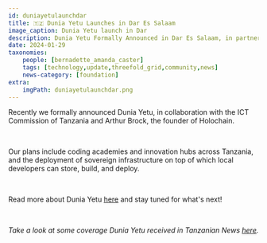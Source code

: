 ```yaml
---
id: duniayetulaunchdar
title: 🇹🇿 Dunia Yetu Launches in Dar Es Salaam
image_caption: Dunia Yetu launch in Dar
description: Dunia Yetu Formally Announced in Dar Es Salaam, in partnership with Tanzania's ICT Commission and Holochain founder, Arthur Brock.  
date: 2024-01-29
taxonomies:
    people: [bernadette_amanda_caster]
    tags: [technology,update,threefold_grid,community,news]
    news-category: [foundation]
extra:
    imgPath: duniayetulaunchdar.png
---
```


Recently we formally announced Dunia Yetu, in collaboration with the ICT Commission of Tanzania and Arthur Brock, the founder of Holochain.

<br/>

Our plans include coding academies and innovation hubs across Tanzania, and the deployment of sovereign infrastructure on top of which local developers can store, build, and deploy.

<br/>

Read more about Dunia Yetu [here](https://www.threefold.io/blog/dunia-yetu/) and stay tuned for what's next!

<br/>

*Take a look at some coverage Dunia Yetu received in Tanzanian News [here](https://www.youtube.com/watch?v=qqYFAa2NXLg&t=895s).*
